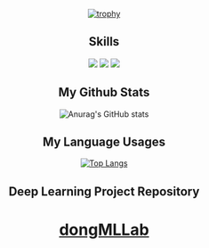 <div align=center>

[![trophy](https://github-profile-trophy.vercel.app/?username=donghquinn&column=4&no-frame=true)](https://github.com/ryo-ma/github-profile-trophy)

 </div>

 <div align=center>
 

## Skills
 <img src="https://img.shields.io/badge/TypeScript-3178C6?style=flat&logo=TypeScript&logoColor=#3178C6"/>
 <img src="https://img.shields.io/badge/python-3776AB?style=flat&logo=Python&logoColor=#3776AB"/>
<img src="https://img.shields.io/badge/golang-00ADD8?style=flat&logo=Go&logoColor=#00ADD8"/>


## My Github Stats
  
 ![Anurag's GitHub stats](https://github-readme-stats.vercel.app/api?username=donghquinn&show_icons=true&theme=radical)


## My Language Usages
 
[![Top Langs](https://github-readme-stats.vercel.app/api/top-langs/?username=donghquinn&langs_count=8)](https://github.com/donghquinn/github-readme-stats)
 
 </div>


 <div align=center>

 ## Deep Learning Project Repository
 
 <h1> <a href="https://github.com/dongMLLab">dongMLLab</a> </h1>
 
</div>
